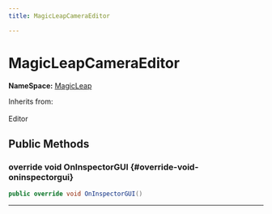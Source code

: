 ```yaml
---
title: MagicLeapCameraEditor

---
```


# MagicLeapCameraEditor



**NameSpace:** 
[MagicLeap](/versioned_docs/version-22-Mar-2023/unity-api/api/UnityEditor.XR.MagicLeap/UnityEditor.XR.MagicLeap.md) 





Inherits from: <br></br>Editor




## Public Methods

### override void OnInspectorGUI {#override-void-oninspectorgui}

```csharp
public override void OnInspectorGUI()
```






-----------


